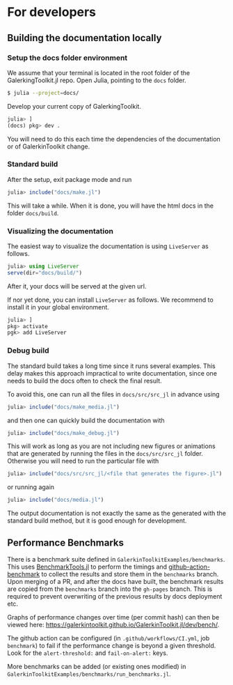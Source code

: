 # For developers

## Building the documentation locally

### Setup the docs folder environment

We assume that your terminal is located in the root folder of the GalerkingToolkit.jl repo.
Open Julia, pointing to the `docs` folder.

```bash
$ julia --project=docs/
```

Develop your current copy of GalerkingToolkit.

```julia
julia> ]
(docs) pkg> dev .
```
You will need to do this each time the dependencies of the documentation or of GalerkinToolkit change.

### Standard build


After the setup, exit package mode and run
```julia
julia> include("docs/make.jl")
```

This will take a while. When it is done, you will have the html docs in the folder `docs/build`.

### Visualizing the documentation

The easiest way to visualize the documentation is using `LiveServer` as follows.

```julia
julia> using LiveServer
serve(dir="docs/build/")
```

After it, your docs will be served at the given url.

If nor yet done, you can install `LiveServer` as follows. We recommend to install it in your global environment.

```julia
julia> ]
pkg> activate
pgk> add LiveServer
```


### Debug build

The standard build takes a long time since it runs several examples.
This delay makes this approach impractical to write documentation,
since one needs to build the docs often to check the
final result.

To avoid this, one can run all the files in `docs/src/src_jl` in advance using

```julia
julia> include("docs/make_media.jl")
```

and then one can quickly build the documentation with

```julia
julia> include("docs/make_debug.jl")
```

This will work as long as you are not including new figures or animations that are generated by running the files
in the `docs/src/src_jl` folder. Otherwise you will need to run the particular file with


```julia
julia> include("docs/src/src_jl/<file that generates the figure>.jl")
```

or running again

```julia
julia> include("docs/media.jl")
```

The output documentation is not exactly the same as the generated with the standard build method, but it is good enough for development.

## Performance Benchmarks

There is a benchmark suite defined in `GalerkinToolkitExamples/benchmarks`. This uses [BenchmarkTools.jl](https://github.com/JuliaCI/BenchmarkTools.jl) to perform the timings
and [github-action-benchmark](https://github.com/benchmark-action/github-action-benchmark) to collect the results and store them in the `benchmarks` branch. Upon merging of a PR, and after the docs have built, the benchmark results are copied from the `benchmarks` branch into the `gh-pages` branch. This is required to prevent overwriting of the previous results by docs deployment etc.

Graphs of performance changes over time (per commit hash) can then be viewed here: <https://galerkintoolkit.github.io/GalerkinToolkit.jl/dev/bench/>.

The github action can be configured (in `.github/workflows/CI.yml`, job `benchmark`) to fail if the performance change is beyond a given threshold. Look for the `alert-threshold:` and `fail-on-alert:` keys.

More benchmarks can be added (or existing ones modified) in `GalerkinToolkitExamples/benchmarks/run_benchmarks.jl`.
